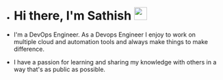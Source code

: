 - # Hi there, I'm Sathish <img src="https://raw.githubusercontent.com/MartinHeinz/MartinHeinz/master/wave.gif" width="30px">

- I'm a DevOps Engineer. As a Devops Engineer I enjoy to work on multiple cloud and automation tools and always make things to make difference. 
- I have a passion for learning and sharing my knowledge with others in a way that's as public as possible. 



<!---
sathish-cs/sathish-cs is a ✨ special ✨ repository because its `README.md` (this file) appears on your GitHub profile.
You can click the Preview link to take a look at your changes.
--->
